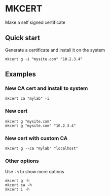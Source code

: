 # MKCERT

Make a self signed certificate

## Quick start

Generate a certificate and install it on the system

``` shell
mkcert g -i "mysite.com" "10.2.3.4"
```

## Examples

### New CA cert and install to system

``` shell
mkcert ca "mylab" -i 
```

### New cert

``` shell
mkcert g "mysite.com"
mkcert g "mysite.com" "10.2.3.4"
```

### New cert with custom CA

``` shell
mkcert g --ca "mylab" "localhost"
```

### Other options

Use `-h` to show more options

``` shell
mkcert g -h
mkcert ca -h
mkcert i -h
```
